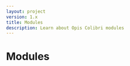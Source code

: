 ```yaml
---
layout: project
version: 1.x
title: Modules
description: Learn about Opis Colibri modules
---
```

# Modules